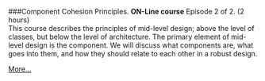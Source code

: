 ###Component Cohesion Principles.
**ON-Line course** Episode 2 of 2. (2 hours)<br>
This course describes the principles of mid-level design; 
above the level of classes, but below the level of architecture. 
The primary element of mid-level design is the component. 
We will discuss what components are, what goes into them, 
and how they should relate to each other in a robust design.  

[More...](https://www.eventbrite.com/e/uncle-bobs-component-principles-2-weeks-registration-161780609157?aff=ebdsoporgprofile)